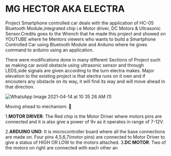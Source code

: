 # MG HECTOR AKA ELECTRA

Project Smartphone controlled car deals with the application of HC-05 Bluetooth Module,integrated chip i.e Motor driver, DC Motors & Ultrasonic Sensor.Credits goes to the Wrench that he made this project and showed on YOUTUBE where he Mentors viewers who wants to build a Smartphone Controlled Car using Bluetooth Module and Arduino where he gives command to arduino using an application.

There were modifications done in many different Sections of Project such as making car avoid obstacle using ultrasonic sensor and through LEDS,side signals are given according to the turn electra makes. Major elevation to the existing project is that electra runs on it own and if encouters any obstacle on its way, it will find its way and will move ahead in that direction.


![WhatsApp Image 2021-04-14 at 10 35 26 AM (1)](https://user-images.githubusercontent.com/69771908/114746681-42748400-9d0d-11eb-922b-83afb83dd3f6.jpeg)


Moving ahead to mechanism: :robot:

1.**MOTOR DRIVER**: The Red chip is the Motor Driver where motors pins are connected and                 it is also give a power of 9v as it operates in range of 7-12V.

2.**ARDUINO UNO**: It is microcontroller board where all the base connections are                      made on. Four pins 4,5,6,7(motor pins) are connected to Motor                        Driver to give a status of HIGH OR LOW to the motors attached.
3.**DC MOTOR**: Two of the motors on right are connected with each other an
  
